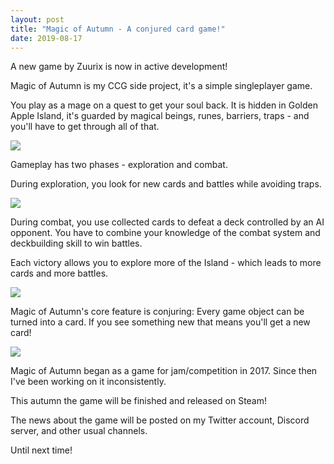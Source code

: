 ```yaml
---
layout: post
title: "Magic of Autumn - A conjured card game!"
date: 2019-08-17
---
```


A new game by Zuurix is now in active development!

Magic of Autumn is my CCG side project, it's a simple singleplayer game.

You play as a mage on a quest to get your soul back.
It is hidden in Golden Apple Island, it's guarded by magical beings, runes, barriers, traps - and you'll have to get through all of that.

![](https://raw.githubusercontent.com/Zuurix/Zuurix.github.io/master/images/magic_of_autumn/announcement/2%20Exploration%202019-08-16.png)

Gameplay has two phases - exploration and combat.

During exploration, you look for new cards and battles while avoiding traps.

![](https://raw.githubusercontent.com/Zuurix/Zuurix.github.io/master/images/magic_of_autumn/announcement/1%20Exploration%202019-08-16.png)

During combat, you use collected cards to defeat a deck controlled by an AI opponent.
You have to combine your knowledge of the combat system and deckbuilding skill to win battles.

Each victory allows you to explore more of the Island - which leads to more cards and more battles.

![](https://raw.githubusercontent.com/Zuurix/Zuurix.github.io/master/images/magic_of_autumn/announcement/3%20Exploration%202019-08-16.png)

Magic of Autumn's core feature is conjuring: Every game object can be turned into a card.
If you see something new that means you'll get a new card!

![](https://raw.githubusercontent.com/Zuurix/Zuurix.github.io/master/images/magic_of_autumn/announcement/conjuring_explained.gif)

Magic of Autumn began as a game for jam/competition in 2017.
Since then I've been working on it inconsistently.

This autumn the game will be finished and released on Steam!

The news about the game will be posted on my Twitter account, Discord server, and other usual channels.

Until next time!

